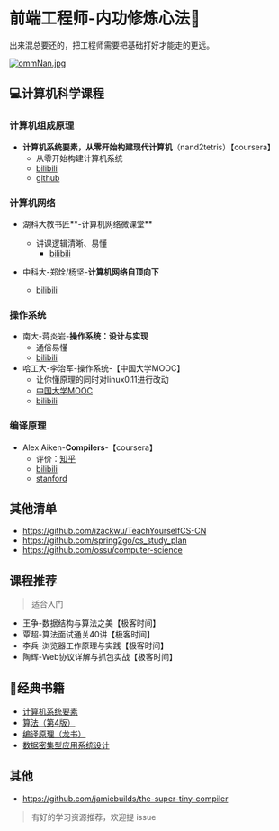 # 前端工程师-内功修炼心法🏹

出来混总要还的，把工程师需要把基础打好才能走的更远。

[![ommNan.jpg](https://z3.ax1x.com/2021/11/27/ommNan.jpg)](https://imgtu.com/i/ommNan)
## 💻计算机科学课程

### 计算机组成原理

- **计算机系统要素，从零开始构建现代计算机**（nand2tetris）【coursera】
  - 从零开始构建计算机系统
  - [bilibili](http://https://www.bilibili.com/video/av80737268 "bilibili")
  - [github](https://github.com/woai3c/nand2tetris "github")

### 计算机网络

- 湖科大教书匠**-计算机网络微课堂**
  - 讲课逻辑清晰、易懂
    - [bilibili](https://www.bilibili.com/video/av64605483/  "bilibili")


- 中科大-郑烇/杨坚-**计算机网络自顶向下**
  - [bilibili](https://www.bilibili.com/video/BV1JV411t7ow  "bilibili")

### 操作系统

- 南大-蒋炎岩-**操作系统：设计与实现**
  - 通俗易懂
  - [bilibili](https://www.bilibili.com/video/BV1N741177F5 "bilibili")
- 哈工大-李治军-操作系统-【中国大学MOOC】
  - 让你懂原理的同时对linux0.11进行改动
  - [中国大学MOOC](https://www.icourse163.org/course/HIT-1002531008 "中国大学MOOC")
  - [bilibili](https://www.bilibili.com/video/BV1d4411v7u7 "bilibili")

### 编译原理
- Alex Aiken-**Compilers**-【coursera】
  - 评价：[知乎](https://www.zhihu.com/question/28679215/answer/43883727 "知乎")
  - [bilibili](https://space.bilibili.com/354384246 "bilibili")
  - [stanford](http://openclassroom.stanford.edu/MainFolder/CoursePage.php?course=Compilers "stanford")


## 其他清单
- https://github.com/izackwu/TeachYourselfCS-CN
- https://github.com/spring2go/cs_study_plan
- https://github.com/ossu/computer-science


## 课程推荐
> 适合入门
- 王争-数据结构与算法之美【极客时间】
- 覃超-算法面试通关40讲【极客时间】
- 李兵-浏览器工作原理与实践【极客时间】
- 陶辉-Web协议详解与抓包实战【极客时间】


## 📖经典书籍
- [计算机系统要素](https://book.douban.com/subject/1998341/ "计算机系统要素") 
- [算法（第4版）](https://book.douban.com/subject/19952400/ "算法（第4版）")
- [编译原理（龙书）](https://book.douban.com/subject/3296317/ "编译原理（龙书）")
- [数据密集型应用系统设计]( https://book.douban.com/subject/30329536/ "数据密集型应用系统设计")

## 其他
- https://github.com/jamiebuilds/the-super-tiny-compiler


> 有好的学习资源推荐，欢迎提 issue
